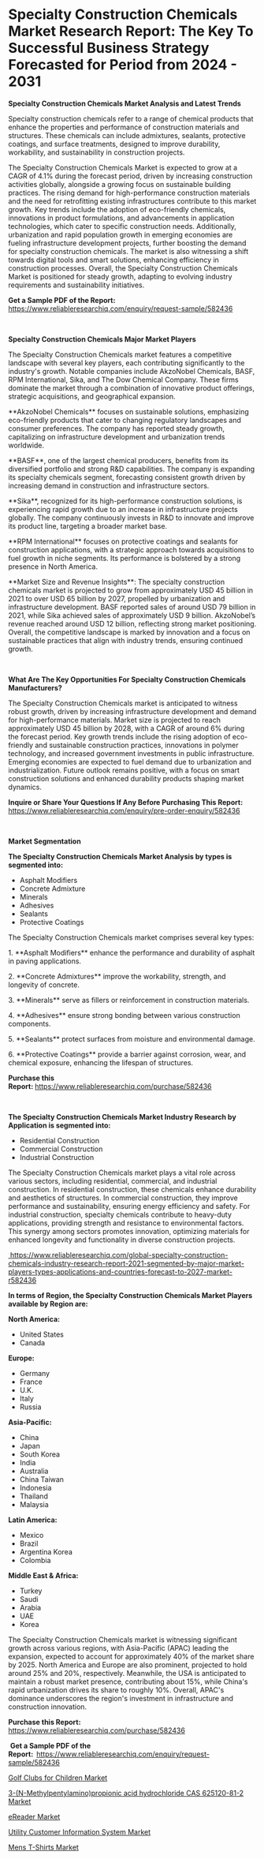 <p><h1>Specialty Construction Chemicals Market Research Report: The Key To Successful Business Strategy Forecasted for Period from 2024 - 2031</h1></p><p><strong>Specialty Construction Chemicals Market Analysis and Latest Trends</strong></p>
<p><p>Specialty construction chemicals refer to a range of chemical products that enhance the properties and performance of construction materials and structures. These chemicals can include admixtures, sealants, protective coatings, and surface treatments, designed to improve durability, workability, and sustainability in construction projects. </p><p>The Specialty Construction Chemicals Market is expected to grow at a CAGR of 4.1% during the forecast period, driven by increasing construction activities globally, alongside a growing focus on sustainable building practices. The rising demand for high-performance construction materials and the need for retrofitting existing infrastructures contribute to this market growth. Key trends include the adoption of eco-friendly chemicals, innovations in product formulations, and advancements in application technologies, which cater to specific construction needs. Additionally, urbanization and rapid population growth in emerging economies are fueling infrastructure development projects, further boosting the demand for specialty construction chemicals. The market is also witnessing a shift towards digital tools and smart solutions, enhancing efficiency in construction processes. Overall, the Specialty Construction Chemicals Market is positioned for steady growth, adapting to evolving industry requirements and sustainability initiatives.</p></p>
<p><strong>Get a Sample PDF of the Report:&nbsp;</strong> <a href="https://www.reliableresearchiq.com/enquiry/request-sample/582436?utm_campaign=1094&utm_medium=2&utm_source=Github&utm_content=ia&utm_term=27092024&utm_id=specialty-construction-chemicals">https://www.reliableresearchiq.com/enquiry/request-sample/582436</a></p>
<p>&nbsp;</p>
<p><strong>Specialty Construction Chemicals Major Market Players</strong></p>
<p><p>The Specialty Construction Chemicals market features a competitive landscape with several key players, each contributing significantly to the industry's growth. Notable companies include AkzoNobel Chemicals, BASF, RPM International, Sika, and The Dow Chemical Company. These firms dominate the market through a combination of innovative product offerings, strategic acquisitions, and geographical expansion.</p><p>**AkzoNobel Chemicals** focuses on sustainable solutions, emphasizing eco-friendly products that cater to changing regulatory landscapes and consumer preferences. The company has reported steady growth, capitalizing on infrastructure development and urbanization trends worldwide.</p><p>**BASF**, one of the largest chemical producers, benefits from its diversified portfolio and strong R&D capabilities. The company is expanding its specialty chemicals segment, forecasting consistent growth driven by increasing demand in construction and infrastructure sectors.</p><p>**Sika**, recognized for its high-performance construction solutions, is experiencing rapid growth due to an increase in infrastructure projects globally. The company continuously invests in R&D to innovate and improve its product line, targeting a broader market base.</p><p>**RPM International** focuses on protective coatings and sealants for construction applications, with a strategic approach towards acquisitions to fuel growth in niche segments. Its performance is bolstered by a strong presence in North America.</p><p>**Market Size and Revenue Insights**: The specialty construction chemicals market is projected to grow from approximately USD 45 billion in 2021 to over USD 65 billion by 2027, propelled by urbanization and infrastructure development. BASF reported sales of around USD 79 billion in 2021, while Sika achieved sales of approximately USD 9 billion. AkzoNobel’s revenue reached around USD 12 billion, reflecting strong market positioning. Overall, the competitive landscape is marked by innovation and a focus on sustainable practices that align with industry trends, ensuring continued growth.</p></p>
<p>&nbsp;</p>
<p><strong>What Are The Key Opportunities For Specialty Construction Chemicals Manufacturers?</strong></p>
<p><p>The Specialty Construction Chemicals market is anticipated to witness robust growth, driven by increasing infrastructure development and demand for high-performance materials. Market size is projected to reach approximately USD 45 billion by 2028, with a CAGR of around 6% during the forecast period. Key growth trends include the rising adoption of eco-friendly and sustainable construction practices, innovations in polymer technology, and increased government investments in public infrastructure. Emerging economies are expected to fuel demand due to urbanization and industrialization. Future outlook remains positive, with a focus on smart construction solutions and enhanced durability products shaping market dynamics.</p></p>
<p><strong>Inquire or Share Your Questions If Any Before Purchasing This Report:</strong> <a href="https://www.reliableresearchiq.com/enquiry/pre-order-enquiry/582436?utm_campaign=1094&utm_medium=2&utm_source=Github&utm_content=ia&utm_term=27092024&utm_id=specialty-construction-chemicals">https://www.reliableresearchiq.com/enquiry/pre-order-enquiry/582436</a></p>
<p>&nbsp;</p>
<p><strong>Market Segmentation</strong></p>
<p><strong>The Specialty Construction Chemicals Market Analysis by types is segmented into:</strong></p>
<p><ul><li>Asphalt Modifiers</li><li>Concrete Admixture</li><li>Minerals</li><li>Adhesives</li><li>Sealants</li><li>Protective Coatings</li></ul></p>
<p><p>The Specialty Construction Chemicals market comprises several key types: </p><p>1. **Asphalt Modifiers** enhance the performance and durability of asphalt in paving applications. </p><p>2. **Concrete Admixtures** improve the workability, strength, and longevity of concrete. </p><p>3. **Minerals** serve as fillers or reinforcement in construction materials. </p><p>4. **Adhesives** ensure strong bonding between various construction components. </p><p>5. **Sealants** protect surfaces from moisture and environmental damage. </p><p>6. **Protective Coatings** provide a barrier against corrosion, wear, and chemical exposure, enhancing the lifespan of structures.</p></p>
<p><strong>Purchase this Report:&nbsp;</strong><a href="https://www.reliableresearchiq.com/purchase/582436?utm_campaign=1094&utm_medium=2&utm_source=Github&utm_content=ia&utm_term=27092024&utm_id=specialty-construction-chemicals">https://www.reliableresearchiq.com/purchase/582436</a></p>
<p>&nbsp;</p>
<p><strong>The Specialty Construction Chemicals Market Industry Research by Application is segmented into:</strong></p>
<p><ul><li>Residential Construction</li><li>Commercial Construction</li><li>Industrial Construction</li></ul></p>
<p><p>The Specialty Construction Chemicals market plays a vital role across various sectors, including residential, commercial, and industrial construction. In residential construction, these chemicals enhance durability and aesthetics of structures. In commercial construction, they improve performance and sustainability, ensuring energy efficiency and safety. For industrial construction, specialty chemicals contribute to heavy-duty applications, providing strength and resistance to environmental factors. This synergy among sectors promotes innovation, optimizing materials for enhanced longevity and functionality in diverse construction projects.</p></p>
<p><a href="https://www.reliableresearchiq.com/global-specialty-construction-chemicals-industry-research-report-2021-segmented-by-major-market-players-types-applications-and-countries-forecast-to-2027-market-r582436?utm_campaign=1094&utm_medium=2&utm_source=Github&utm_content=ia&utm_term=27092024&utm_id=specialty-construction-chemicals">&nbsp;https://www.reliableresearchiq.com/global-specialty-construction-chemicals-industry-research-report-2021-segmented-by-major-market-players-types-applications-and-countries-forecast-to-2027-market-r582436</a></p>
<p><strong>In terms of Region, the Specialty Construction Chemicals Market Players available by Region are:</strong></p>
<p>
    <p> <strong> North America: </strong>
        <ul>
            <li>United States</li>
            <li>Canada</li>
        </ul>
        </p> 
    <p> <strong> Europe: </strong>
        <ul>
            <li>Germany</li>
            <li>France</li>
            <li>U.K.</li>
            <li>Italy</li>
            <li>Russia</li>
        </ul>
        </p> 
    <p> <strong> Asia-Pacific: </strong>
        <ul>
            <li>China</li>
            <li>Japan</li>
            <li>South Korea</li>
            <li>India</li>
            <li>Australia</li>
            <li>China Taiwan</li>
            <li>Indonesia</li>
            <li>Thailand</li>
            <li>Malaysia</li>
        </ul>
        </p> 
    <p> <strong> Latin America: </strong>
        <ul>
            <li>Mexico</li>
            <li>Brazil</li>
            <li>Argentina Korea</li>
            <li>Colombia</li>
        </ul>
        </p> 
    <p> <strong> Middle East & Africa: </strong>
        <ul>
            <li>Turkey</li>
            <li>Saudi</li>
            <li>Arabia</li>
            <li>UAE</li>
            <li>Korea</li>
        </ul>
    </p>
    </p>
<p><p>The Specialty Construction Chemicals market is witnessing significant growth across various regions, with Asia-Pacific (APAC) leading the expansion, expected to account for approximately 40% of the market share by 2025. North America and Europe are also prominent, projected to hold around 25% and 20%, respectively. Meanwhile, the USA is anticipated to maintain a robust market presence, contributing about 15%, while China's rapid urbanization drives its share to roughly 10%. Overall, APAC's dominance underscores the region's investment in infrastructure and construction innovation.</p></p>
<p><strong>Purchase this Report: </strong><a href="https://www.reliableresearchiq.com/purchase/582436?utm_campaign=1094&utm_medium=2&utm_source=Github&utm_content=ia&utm_term=27092024&utm_id=specialty-construction-chemicals">https://www.reliableresearchiq.com/purchase/582436</a></p>
<p>&nbsp;<strong>Get a Sample PDF of the Report:&nbsp;&nbsp;</strong><a href="https://www.reliableresearchiq.com/enquiry/request-sample/582436?utm_campaign=1094&utm_medium=2&utm_source=Github&utm_content=ia&utm_term=27092024&utm_id=specialty-construction-chemicals">https://www.reliableresearchiq.com/enquiry/request-sample/582436</a></p>
<p><strong></strong></p>
<p><p><a href="https://issuu.com/reportprime-2/docs/golf-clubs-for-children-market-size_8e7c3d1a65d51c?utm_campaign=1094&utm_medium=2&utm_source=Github&utm_content=ia&utm_term=27092024&utm_id=specialty-construction-chemicals">Golf Clubs for Children Market</a></p><p><a href="https://github.com/SotoRodolfo12/Market-Research-Report-List-1/blob/main/3-n-methylpentylaminopropionic-acid-hydrochloride-cas-625120-81-2-market.md?utm_campaign=1094&utm_medium=2&utm_source=Github&utm_content=ia&utm_term=27092024&utm_id=specialty-construction-chemicals">3-(N-Methylpentylamino)propionic acid hydrochloride CAS 625120-81-2 Market</a></p><p><a href="https://www.linkedin.com/pulse/ereader-market-size-share-analysis-growth-trends-forecasts-zsvdf?utm_campaign=1094&utm_medium=2&utm_source=Github&utm_content=ia&utm_term=27092024&utm_id=specialty-construction-chemicals">eReader Market</a></p><p><a href="https://github.com/SaraPrifti82/Market-Research-Report-List-1/blob/main/utility-customer-information-system-market.md?utm_campaign=1094&utm_medium=2&utm_source=Github&utm_content=ia&utm_term=27092024&utm_id=specialty-construction-chemicals">Utility Customer Information System Market</a></p><p><a href="https://issuu.com/reportprime-2/docs/mens-t-shirts-market-size-2030.pptx_30498c654f9f47?utm_campaign=1094&utm_medium=2&utm_source=Github&utm_content=ia&utm_term=27092024&utm_id=specialty-construction-chemicals">Mens T-Shirts Market</a></p></p>